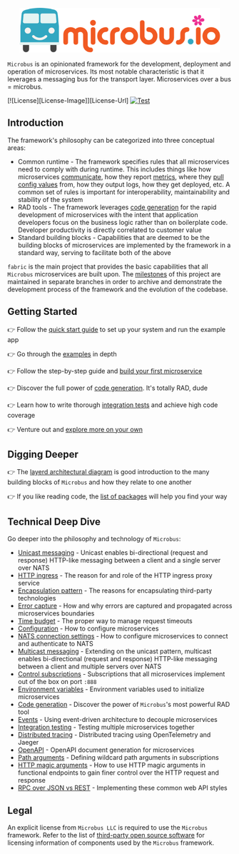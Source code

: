<p align="center">
<img src="docs/logo.svg" height="100" alt="Microbus.io logo">
</p>

`Microbus` is an opinionated framework for the development, deployment and operation of microservices. Its most notable characteristic is that it leverages a messaging bus for the transport layer. Microservices over a bus = microbus.

[![License][License-Image]][License-Url]
[![Test](https://github.com/microbus-io/fabric/actions/workflows/test.yaml/badge.svg?branch=main&event=push)](https://github.com/microbus-io/fabric/actions/workflows/test.yaml)

## Introduction

The framework's philosophy can be categorized into three conceptual areas:

* Common runtime - The framework specifies rules that all microservices need to comply with during runtime. This includes things like how microservices [communicate](./docs/tech/unicast.md), how they report [metrics](./docs/structure/coreservices-metrics.md), where they [pull config values](./docs/tech/configuration.md) from, how they output logs, how they get deployed, etc. A common set of rules is important for interoperability, maintainability and stability of the system
* RAD tools - The framework leverages [code generation](./docs/blocks/codegen.md) for the rapid development of microservices with the intent that application developers focus on the business logic rather than on boilerplate code. Developer productivity is directly correlated to customer value
* Standard building blocks - Capabilities that are deemed to be the building blocks of microservices are implemented by the framework in a standard way, serving to facilitate both of the above

`fabric` is the main project that provides the basic capabilities that all `Microbus` microservices are built upon. The [milestones](./docs/milestones.md) of this project are maintained in separate branches in order to archive and demonstrate the development process of the framework and the evolution of the codebase.

## Getting Started

👉 Follow the [quick start guide](./docs/howto/quick-start.md) to set up your system and run the example app

👉 Go through the [examples](./docs/structure/examples.md) in depth

👉 Follow the step-by-step guide and [build your first microservice](./docs/howto/first-service.md)

👉 Discover the full power of [code generation](./docs/blocks/codegen.md). It's totally RAD, dude

👉 Learn how to write thorough [integration tests](./docs/blocks/integrationtesting.md) and achieve high code coverage

👉 Venture out and [explore more on your own](./docs/self-explore.md)

## Digging Deeper

👉 The [layerd architectural diagram](./docs/blocks/layers.md) is good introduction to the many building blocks of `Microbus` and how they relate to one another

👉 If you like reading code, the [list of packages](./docs/structure/packages.md) will help you find your way

## Technical Deep Dive

Go deeper into the philosophy and technology of `Microbus`:

* [Unicast messaging](./docs/tech/unicast.md) - Unicast enables bi-directional (request and response) HTTP-like messaging between a client and a single server over NATS
* [HTTP ingress](./docs/tech/httpingress.md) - The reason for and role of the HTTP ingress proxy service
* [Encapsulation pattern](./docs/tech/encapsulation.md) - The reasons for encapsulating third-party technologies
* [Error capture](./docs/blocks/error-capture.md) - How and why errors are captured and propagated across microservices boundaries
* [Time budget](./docs/blocks/time-budget.md) - The proper way to manage request timeouts
* [Configuration](./docs/tech/configuration.md) - How to configure microservices
* [NATS connection settings](./docs/tech/natsconnection.md) - How to configure microservices to connect and authenticate to NATS
* [Multicast messaging](./docs/tech/multicast.md) - Extending on the unicast pattern, multicast enables bi-directional (request and response) HTTP-like messaging between a client and multiple servers over NATS
* [Control subscriptions](./docs/tech/controlsubs.md) - Subscriptions that all microservices implement out of the box on port `:888`
* [Environment variables](./docs/tech/envars.md) - Environment variables used to initialize microservices
* [Code generation](./docs/blocks/codegen.md) - Discover the power of `Microbus`'s most powerful RAD tool
* [Events](./docs/tech/events.md) - Using event-driven architecture to decouple microservices
* [Integration testing](./docs/blocks/integrationtesting.md) - Testing multiple microservices together
* [Distributed tracing](./docs/blocks/distrib-tracing.md) - Distributed tracing using OpenTelemetry and Jaeger
* [OpenAPI](./docs/blocks/openapi.md) - OpenAPI document generation for microservices
* [Path arguments](./docs/tech/patharguments.md) - Defining wildcard path arguments in subscriptions
* [HTTP magic arguments](./docs/tech/httparguments.md) - How to use HTTP magic arguments in functional endpoints to gain finer control over the HTTP request and response
* [RPC over JSON vs REST](./docs/tech/rpcvsrest.md) - Implementing these common web API styles

## Legal

An explicit license from `Microbus LLC` is required to use the `Microbus` framework.
Refer to the list of [third-party open source software](./docs/third-party-oss.md) for licensing information of components used by the `Microbus` framework.
